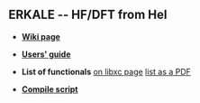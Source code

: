 ERKALE -- HF/DFT from Hel
-----------------------------------

* [**Wiki page**](https://github.com/susilehtola/erkale/wiki/ERKALE)

* [**Users' guide**](http://theory.physics.helsinki.fi/~jzlehtol/erkale/doc/userguide.pdf)

* **List of functionals** [on libxc page](http://www.tddft.org/programs/octopus/wiki/index.php/Libxc_functionals) [list as a PDF](http://theory.physics.helsinki.fi/~jzlehtol/erkale/doc/functionals.pdf)

* [**Compile script**](https://raw.githubusercontent.com/susilehtola/erkale/master/compile.sh)
